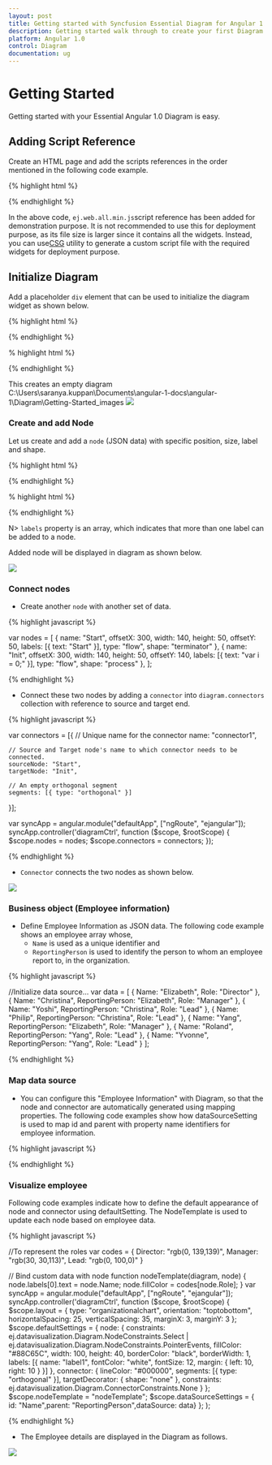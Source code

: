 ```yaml
---
layout: post
title: Getting started with Syncfusion Essential Diagram for Angular 1.0
description: Getting started walk through to create your first Diagram and Organizational Chart Diagram.
platform: Angular 1.0
control: Diagram
documentation: ug
---
```


# Getting Started

Getting started with your Essential Angular 1.0 Diagram is easy.

## Adding Script Reference

Create an HTML page and add the scripts references in the order mentioned in the following code example.

{% highlight html %}

<!DOCTYPE html>
<html ng-app="defaultApp">
   <head>
    <link rel="stylesheet" href="http://cdn.syncfusion.com/14.3.0.49/js/web/bootstrap-  theme/ej.web.all.min.css" />
    <script src="https://code.jquery.com/jquery-3.0.0.min.js"></script>
    <script src="http://cdn.syncfusion.com/js/assets/external/jsrender.min.js" type="text/javascript"></script>
    <script src="https://ajax.aspnetcdn.com/ajax/jquery.validate/1.14.0/jquery.validate.min.js"></script>
    <script src="https://code.angularjs.org/1.4.0-rc.2/angular.min.js"></script>
    <script src="http://cdn.syncfusion.com/14.3.0.49/js/web/ej.web.all.min.js" type="text/javascript"></script>
    <script src="http://js.syncfusion.com/demos/web/scripts/xljsondata.js" type="text/javascript"></script>
    <script src="https://code.angularjs.org/1.4.0-rc.2/angular-route.min.js"></script>
    <script src="http://cdn.syncfusion.com/14.3.0.49/js/common/ej.widget.angular.min.js"></script>
   </head>
   <body>
   </body>
</html>

{% endhighlight %}

In the above code, `ej.web.all.min.js`script reference has been added for demonstration purpose. It is not recommended to use this for deployment purpose, as its file size is larger since it contains all the widgets. Instead, you can use[CSG](http://csg.syncfusion.com/# "") utility to generate a custom script file with the required widgets for deployment purpose.

## Initialize Diagram

Add a placeholder `div` element that can be used to initialize the diagram widget as shown below.

{% highlight html %}

<!DOCTYPE html>
<html ng-app="defaultApp">  
    <body ng-controller="diagramCtrl">
          <ej-diagram id="diagramCore"  e-height="600px" e-width="100%"></ej-diagram>
    </body>
</html>

{% endhighlight %}

% highlight html %}

<!DOCTYPE html>
<html>    
   <body>
      <script>
      var syncApp = angular.module("defaultApp", ["ngRoute", "ejangular"]);
      syncApp.controller('diagramCtrl', function ($scope,$rootScope) {
      });
      </script>
    </body>
</html>

{% endhighlight %}

This creates an empty diagram
C:\Users\saranya.kuppan\Documents\angular-1-docs\angular-1\Diagram\Getting-Started_images
![](/angular-1/Diagram/Getting-Started_images/Getting-Started_img1.png)

### Create and add Node

Let us create and add a `node` (JSON data) with specific position, size, label and shape.

{% highlight html %}

<!DOCTYPE html>
<html ng-app="defaultApp">  
    <body ng-controller="diagramCtrl">
          <ej-diagram id="diagramCore" e-height="600px" e-width="100%" e-nodes="nodes"></ej-diagram>
    </body>
</html>

{% endhighlight %}

% highlight html %}

<!DOCTYPE html>
<html>    
   <body>
      <script>
var nodes = [{
    // Unique name for the node
    name: "Start",
    // Position of the node
    offsetX: 300,
    offsetY: 50,
    // Size of the node
    width: 140,
    height: 50,
    // Text(label) added to the node
    labels: [{
        text: "Start"
    }],
    // Shape for the node
    type: "flow",
    shape: "terminator"
}];
var syncApp = angular.module("defaultApp", ["ngRoute", "ejangular"]);
syncApp.controller('diagramCtrl', function ($scope, $rootScope) {
    $scope.nodes = nodes;
});
        </script>
    </body>
</html>

{% endhighlight %}

N> `labels` property is an array, which indicates that more than one label can be added to a node.

Added node will be displayed in diagram as shown below.

![](/angular-1/Diagram/Getting-Started_images/Getting-Started_img2.png)

### Connect nodes

* Create another `node` with another set of data.

{% highlight javascript %}

var nodes =
[
	{
		name: "Start", offsetX: 300, width: 140, height: 50, offsetY: 50,
		labels: [{ text: "Start" }], type: "flow", shape: "terminator"
	},
	{
		name: "Init", offsetX: 300, width: 140, height: 50, offsetY: 140,
		labels: [{ text: "var i = 0;" }], type: "flow", shape: "process"
	},
];

{% endhighlight %}

* Connect these two nodes by adding a `connector` into `diagram.connectors` collection with reference to source and target end.

{% highlight javascript %}

var connectors = [{
	// Unique name for the connector
	name: "connector1",

	// Source and Target node's name to which connector needs to be connected.
	sourceNode: "Start",
	targetNode: "Init",

	// An empty orthogonal segment
	segments: [{ type: "orthogonal" }]
}];

var syncApp = angular.module("defaultApp", ["ngRoute", "ejangular"]);
syncApp.controller('diagramCtrl', function ($scope, $rootScope) {
    $scope.nodes = nodes;
    $scope.connectors = connectors;
});

{% endhighlight %}

* `Connector` connects the two nodes as shown below.

![](/angular-1/Diagram/Getting-Started_images/Getting-Started_img3.png)

### Business object (Employee information)

* Define Employee Information as JSON data. The following code example shows an employee array whose,
	* `Name` is used as a unique identifier and
	* `ReportingPerson` is used to identify the person to whom an employee report to, in the organization.

{% highlight javascript %}

//Initialize data source...
var data = [
	{ Name: "Elizabeth", Role: "Director" },
	{ Name: "Christina", ReportingPerson: "Elizabeth", Role: "Manager" },
	{ Name: "Yoshi", ReportingPerson: "Christina", Role: "Lead" },
	{ Name: "Philip", ReportingPerson: "Christina", Role: "Lead" },
	{ Name: "Yang", ReportingPerson: "Elizabeth", Role: "Manager" },
	{ Name: "Roland", ReportingPerson: "Yang", Role: "Lead" },
	{ Name: "Yvonne", ReportingPerson: "Yang", Role: "Lead" }
];

{% endhighlight %}

### Map data source

* You can configure this "Employee Information" with Diagram, so that the node and connector are automatically generated using mapping properties. The following code examples show how dataSourceSetting is used to map id and parent with property name identifiers for employee information.

{% highlight javascript %}

<ej-diagram id="diagram" e-height="450px"
                            e-layout-type="layout.type"
                            e-layout-orientation="layout.orientation"
                            e-layout-horizontalspacing="layout.horizontalSpacing"
                            e-layout-verticalspacing="layout.verticalSpacing"
                            e-layout-marginx="layout.marginX"
                            e-layout-marginy="layout.marginY"
                            e-nodetemplate="nodeTemplate"
                            e-datasourcesettings-datasource="dataSourceSettings.dataSource"
                            e-datasourcesettings-parent="dataSourceSettings.parent"
                            e-datasourcesettings-id="dataSourceSettings.id"
                            e-datasourcesettings-root="dataSourceSettings.root"
                            e-defaultsettings-node="defaultSettings.node"
                            e-defaultsettings-connector="defaultSettings.connector">
                </ej-diagram>

{% endhighlight %}

### Visualize employee

Following code examples indicate how to define the default appearance of node and connector using defaultSetting. The NodeTemplate is used to update each node based on employee data.

{% highlight javascript %}

//To represent the roles
var codes = {
	Director: "rgb(0, 139,139)",
	Manager: "rgb(30, 30,113)",
	Lead: "rgb(0, 100,0)"
}

// Bind custom data with node
function nodeTemplate(diagram, node) {
	node.labels[0].text = node.Name;
	node.fillColor = codes[node.Role];
}
var syncApp = angular.module("defaultApp", ["ngRoute", "ejangular"]);
syncApp.controller('diagramCtrl', function ($scope, $rootScope) {
    $scope.layout = {
        type: "organizationalchart", orientation: "toptobottom", horizontalSpacing: 25, verticalSpacing: 35,
        marginX: 3, marginY: 3
    };
    $scope.defaultSettings = {
        node: {
            constraints: ej.datavisualization.Diagram.NodeConstraints.Select | ej.datavisualization.Diagram.NodeConstraints.PointerEvents, fillColor: "#88C65C", width: 100,
            height: 40, borderColor: "black", borderWidth: 1, labels: [{ name: "label1", fontColor: "white", fontSize: 12, margin: { left: 10, right: 10 } }]
        },
        connector: {
            lineColor: "#000000", segments: [{ type: "orthogonal" }], targetDecorator: { shape: "none" },
            constraints: ej.datavisualization.Diagram.ConnectorConstraints.None
        }
    };
    $scope.nodeTemplate = "nodeTemplate";
    $scope.dataSourceSettings = { id: "Name",parent: "ReportingPerson",dataSource: data}
    };
);

{% endhighlight %}

* The Employee details are displayed in the Diagram as follows.

![](/angular-1/Diagram/Getting-Started_images/Getting-Started_img5.png)
